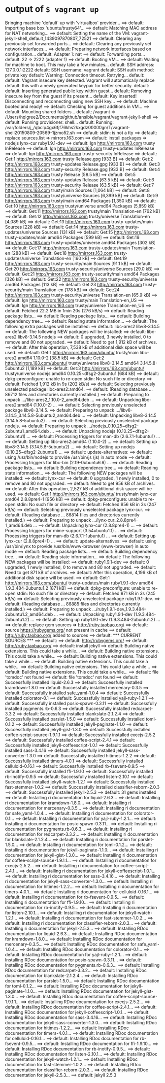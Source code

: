 # output of `$ vagrant up`

Bringing machine 'default' up with 'virtualbox' provider...
==> default: Importing base box 'ubuntu/trusty64'...
==> default: Matching MAC address for NAT networking...
==> default: Setting the name of the VM: vagrant-jekyll-shell_default_1439097870807_72521
==> default: Clearing any previously set forwarded ports...
==> default: Clearing any previously set network interfaces...
==> default: Preparing network interfaces based on configuration...
    default: Adapter 1: nat
==> default: Forwarding ports...
    default: 22 => 2222 (adapter 1)
==> default: Booting VM...
==> default: Waiting for machine to boot. This may take a few minutes...
    default: SSH address: 127.0.0.1:2222
    default: SSH username: vagrant
    default: SSH auth method: private key
    default: Warning: Connection timeout. Retrying...
    default: 
    default: Vagrant insecure key detected. Vagrant will automatically replace
    default: this with a newly generated keypair for better security.
    default: 
    default: Inserting generated public key within guest...
    default: Removing insecure key from the guest if its present...
    default: Key inserted! Disconnecting and reconnecting using new SSH key...
==> default: Machine booted and ready!
==> default: Checking for guest additions in VM...
==> default: Mounting shared folders...
    default: /vagrant => /Users/hqlgree2/Documents/github/ansible/vagrant/vagrant-jekyll-shell
==> default: Running provisioner: shell...
    default: Running: /var/folders/j_/qbclp4gx6fjf76khs2kxgdz00000gn/T/vagrant-shell20150809-20569-1jzmo52.sh
==> default: stdin: is not a tty
==> default: replace sources.list => mirrors.163.com
==> default: install packages     => nodejs lynx-cur ruby1.9.1-dev
==> default: Ign http://mirrors.163.com trusty InRelease
==> default: Ign http://mirrors.163.com trusty-updates InRelease
==> default: Ign http://mirrors.163.com trusty-security InRelease
==> default: Get:1 http://mirrors.163.com trusty Release.gpg [933 B]
==> default: Get:2 http://mirrors.163.com trusty-updates Release.gpg [933 B]
==> default: Get:3 http://mirrors.163.com trusty-security Release.gpg [933 B]
==> default: Get:4 http://mirrors.163.com trusty Release [58.5 kB]
==> default: Get:5 http://mirrors.163.com trusty-updates Release [63.5 kB]
==> default: Get:6 http://mirrors.163.com trusty-security Release [63.5 kB]
==> default: Get:7 http://mirrors.163.com trusty/main Sources [1,064 kB]
==> default: Get:8 http://mirrors.163.com trusty/universe Sources [6,399 kB]
==> default: Get:9 http://mirrors.163.com trusty/main amd64 Packages [1,350 kB]
==> default: Get:10 http://mirrors.163.com trusty/universe amd64 Packages [5,859 kB]
==> default: Get:11 http://mirrors.163.com trusty/main Translation-en [762 kB]
==> default: Get:12 http://mirrors.163.com trusty/universe Translation-en [4,089 kB]
==> default: Get:13 http://mirrors.163.com trusty-updates/main Sources [228 kB]
==> default: Get:14 http://mirrors.163.com trusty-updates/universe Sources [131 kB]
==> default: Get:15 http://mirrors.163.com trusty-updates/main amd64 Packages [599 kB]
==> default: Get:16 http://mirrors.163.com trusty-updates/universe amd64 Packages [302 kB]
==> default: Get:17 http://mirrors.163.com trusty-updates/main Translation-en [288 kB]
==> default: Get:18 http://mirrors.163.com trusty-updates/universe Translation-en [160 kB]
==> default: Get:19 http://mirrors.163.com trusty-security/main Sources [91.1 kB]
==> default: Get:20 http://mirrors.163.com trusty-security/universe Sources [29.0 kB]
==> default: Get:21 http://mirrors.163.com trusty-security/main amd64 Packages [326 kB]
==> default: Get:22 http://mirrors.163.com trusty-security/universe amd64 Packages [113 kB]
==> default: Get:23 http://mirrors.163.com trusty-security/main Translation-en [178 kB]
==> default: Get:24 http://mirrors.163.com trusty-security/universe Translation-en [65.9 kB]
==> default: Ign http://mirrors.163.com trusty/main Translation-en_US
==> default: Ign http://mirrors.163.com trusty/universe Translation-en_US
==> default: Fetched 22.2 MB in 1min 20s (276 kB/s)
==> default: Reading package lists...
==> default: Reading package lists...
==> default: Building dependency tree...
==> default: Reading state information...
==> default: The following extra packages will be installed:
==> default:   libc-ares2 libv8-3.14.5
==> default: The following NEW packages will be installed:
==> default:   libc-ares2 libv8-3.14.5 nodejs
==> default: 0 upgraded, 3 newly installed, 0 to remove and 80 not upgraded.
==> default: Need to get 1,912 kB of archives.
==> default: After this operation, 7,538 kB of additional disk space will be used.
==> default: Get:1 http://mirrors.163.com/ubuntu/ trusty/main libc-ares2 amd64 1.10.0-2 [38.5 kB]
==> default: Get:2 http://mirrors.163.com/ubuntu/ trusty/universe libv8-3.14.5 amd64 3.14.5.8-5ubuntu2 [1,189 kB]
==> default: Get:3 http://mirrors.163.com/ubuntu/ trusty/universe nodejs amd64 0.10.25~dfsg2-2ubuntu1 [684 kB]
==> default: dpkg-preconfigure: unable to re-open stdin: No such file or directory
==> default: Fetched 1,912 kB in 9s (202 kB/s)
==> default: Selecting previously unselected package libc-ares2:amd64.
==> default: (Reading database ... 86712 files and directories currently installed.)
==> default: Preparing to unpack .../libc-ares2_1.10.0-2_amd64.deb ...
==> default: Unpacking libc-ares2:amd64 (1.10.0-2) ...
==> default: Selecting previously unselected package libv8-3.14.5.
==> default: Preparing to unpack .../libv8-3.14.5_3.14.5.8-5ubuntu2_amd64.deb ...
==> default: Unpacking libv8-3.14.5 (3.14.5.8-5ubuntu2) ...
==> default: Selecting previously unselected package nodejs.
==> default: Preparing to unpack .../nodejs_0.10.25~dfsg2-2ubuntu1_amd64.deb ...
==> default: Unpacking nodejs (0.10.25~dfsg2-2ubuntu1) ...
==> default: Processing triggers for man-db (2.6.7.1-1ubuntu1) ...
==> default: Setting up libc-ares2:amd64 (1.10.0-2) ...
==> default: Setting up libv8-3.14.5 (3.14.5.8-5ubuntu2) ...
==> default: Setting up nodejs (0.10.25~dfsg2-2ubuntu1) ...
==> default: update-alternatives: 
==> default: using /usr/bin/nodejs to provide /usr/bin/js (js) in auto mode
==> default: Processing triggers for libc-bin (2.19-0ubuntu6.6) ...
==> default: Reading package lists...
==> default: Building dependency tree...
==> default: Reading state information...
==> default: The following NEW packages will be installed:
==> default:   lynx-cur
==> default: 0 upgraded, 1 newly installed, 0 to remove and 80 not upgraded.
==> default: Need to get 956 kB of archives.
==> default: After this operation, 2,527 kB of additional disk space will be used.
==> default: Get:1 http://mirrors.163.com/ubuntu/ trusty/main lynx-cur amd64 2.8.8pre4-1 [956 kB]
==> default: dpkg-preconfigure: unable to re-open stdin: No such file or directory
==> default: Fetched 956 kB in 3s (247 kB/s)
==> default: Selecting previously unselected package lynx-cur.
==> default: (Reading database ... 86814 files and directories currently installed.)
==> default: Preparing to unpack .../lynx-cur_2.8.8pre4-1_amd64.deb ...
==> default: Unpacking lynx-cur (2.8.8pre4-1) ...
==> default: Processing triggers for mime-support (3.54ubuntu1.1) ...
==> default: Processing triggers for man-db (2.6.7.1-1ubuntu1) ...
==> default: Setting up lynx-cur (2.8.8pre4-1) ...
==> default: update-alternatives: 
==> default: using /usr/bin/lynx to provide /usr/bin/www-browser (www-browser) in auto mode
==> default: Reading package lists...
==> default: Building dependency tree...
==> default: Reading state information...
==> default: The following NEW packages will be installed:
==> default:   ruby1.9.1-dev
==> default: 0 upgraded, 1 newly installed, 0 to remove and 80 not upgraded.
==> default: Need to get 871 kB of archives.
==> default: After this operation, 4,196 kB of additional disk space will be used.
==> default: Get:1 http://mirrors.163.com/ubuntu/ trusty-updates/main ruby1.9.1-dev amd64 1.9.3.484-2ubuntu1.2 [871 kB]
==> default: dpkg-preconfigure: unable to re-open stdin: No such file or directory
==> default: Fetched 871 kB in 3s (245 kB/s)
==> default: Selecting previously unselected package ruby1.9.1-dev.
==> default: (Reading database ... 86885 files and directories currently installed.)
==> default: Preparing to unpack .../ruby1.9.1-dev_1.9.3.484-2ubuntu1.2_amd64.deb ...
==> default: Unpacking ruby1.9.1-dev (1.9.3.484-2ubuntu1.2) ...
==> default: Setting up ruby1.9.1-dev (1.9.3.484-2ubuntu1.2) ...
==> default: replace gem sources  => http://ruby.taobao.org/
==> default: source https://rubygems.org/ not present in cache
==> default: http://ruby.taobao.org/ added to sources
==> default: *** CURRENT SOURCES ***
==> default: 
==> default: http://rubygems.org/
==> default: http://ruby.taobao.org/
==> default: install jekyll
==> default: Building native extensions.  This could take a while...
==> default: Building native extensions.  This could take a while...
==> default: Building native extensions.  This could take a while...
==> default: Building native extensions.  This could take a while...
==> default: Building native extensions.  This could take a while...
==> default: Building native extensions.  This could take a while...
==> default: file 'tomdoc' not found
==> default: file 'tomdoc' not found
==> default: Successfully installed liquid-2.6.3
==> default: Successfully installed kramdown-1.8.0
==> default: Successfully installed mercenary-0.3.5
==> default: Successfully installed safe_yaml-1.0.4
==> default: Successfully installed colorator-0.1
==> default: Successfully installed yajl-ruby-1.2.1
==> default: Successfully installed posix-spawn-0.3.11
==> default: Successfully installed pygments.rb-0.6.3
==> default: Successfully installed redcarpet-3.3.2
==> default: Successfully installed blankslate-2.1.2.4
==> default: Successfully installed parslet-1.5.0
==> default: Successfully installed toml-0.1.2
==> default: Successfully installed jekyll-paginate-1.1.0
==> default: Successfully installed jekyll-gist-1.3.0
==> default: Successfully installed coffee-script-source-1.9.1.1
==> default: Successfully installed execjs-2.5.2
==> default: Successfully installed coffee-script-2.4.1
==> default: Successfully installed jekyll-coffeescript-1.0.1
==> default: Successfully installed sass-3.4.16
==> default: Successfully installed jekyll-sass-converter-1.3.0
==> default: Successfully installed hitimes-1.2.2
==> default: Successfully installed timers-4.0.1
==> default: Successfully installed celluloid-0.16.1
==> default: Successfully installed rb-fsevent-0.9.5
==> default: Successfully installed ffi-1.9.10
==> default: Successfully installed rb-inotify-0.9.5
==> default: Successfully installed listen-2.10.1
==> default: Successfully installed jekyll-watch-1.2.1
==> default: Successfully installed fast-stemmer-1.0.2
==> default: Successfully installed classifier-reborn-2.0.3
==> default: Successfully installed jekyll-2.5.3
==> default: 31 gems installed
==> default: Installing ri documentation for liquid-2.6.3...
==> default: Installing ri documentation for kramdown-1.8.0...
==> default: Installing ri documentation for mercenary-0.3.5...
==> default: Installing ri documentation for safe_yaml-1.0.4...
==> default: Installing ri documentation for colorator-0.1...
==> default: Installing ri documentation for yajl-ruby-1.2.1...
==> default: Installing ri documentation for posix-spawn-0.3.11...
==> default: Installing ri documentation for pygments.rb-0.6.3...
==> default: Installing ri documentation for redcarpet-3.3.2...
==> default: Installing ri documentation for blankslate-2.1.2.4...
==> default: Installing ri documentation for parslet-1.5.0...
==> default: Installing ri documentation for toml-0.1.2...
==> default: Installing ri documentation for jekyll-paginate-1.1.0...
==> default: Installing ri documentation for jekyll-gist-1.3.0...
==> default: Installing ri documentation for coffee-script-source-1.9.1.1...
==> default: Installing ri documentation for execjs-2.5.2...
==> default: Installing ri documentation for coffee-script-2.4.1...
==> default: Installing ri documentation for jekyll-coffeescript-1.0.1...
==> default: Installing ri documentation for sass-3.4.16...
==> default: Installing ri documentation for jekyll-sass-converter-1.3.0...
==> default: Installing ri documentation for hitimes-1.2.2...
==> default: Installing ri documentation for timers-4.0.1...
==> default: Installing ri documentation for celluloid-0.16.1...
==> default: Installing ri documentation for rb-fsevent-0.9.5...
==> default: Installing ri documentation for ffi-1.9.10...
==> default: Installing ri documentation for rb-inotify-0.9.5...
==> default: Installing ri documentation for listen-2.10.1...
==> default: Installing ri documentation for jekyll-watch-1.2.1...
==> default: Installing ri documentation for fast-stemmer-1.0.2...
==> default: Installing ri documentation for classifier-reborn-2.0.3...
==> default: Installing ri documentation for jekyll-2.5.3...
==> default: Installing RDoc documentation for liquid-2.6.3...
==> default: Installing RDoc documentation for kramdown-1.8.0...
==> default: Installing RDoc documentation for mercenary-0.3.5...
==> default: Installing RDoc documentation for safe_yaml-1.0.4...
==> default: Installing RDoc documentation for colorator-0.1...
==> default: Installing RDoc documentation for yajl-ruby-1.2.1...
==> default: Installing RDoc documentation for posix-spawn-0.3.11...
==> default: Installing RDoc documentation for pygments.rb-0.6.3...
==> default: Installing RDoc documentation for redcarpet-3.3.2...
==> default: Installing RDoc documentation for blankslate-2.1.2.4...
==> default: Installing RDoc documentation for parslet-1.5.0...
==> default: Installing RDoc documentation for toml-0.1.2...
==> default: Installing RDoc documentation for jekyll-paginate-1.1.0...
==> default: Installing RDoc documentation for jekyll-gist-1.3.0...
==> default: Installing RDoc documentation for coffee-script-source-1.9.1.1...
==> default: Installing RDoc documentation for execjs-2.5.2...
==> default: Installing RDoc documentation for coffee-script-2.4.1...
==> default: Installing RDoc documentation for jekyll-coffeescript-1.0.1...
==> default: Installing RDoc documentation for sass-3.4.16...
==> default: Installing RDoc documentation for jekyll-sass-converter-1.3.0...
==> default: Installing RDoc documentation for hitimes-1.2.2...
==> default: Installing RDoc documentation for timers-4.0.1...
==> default: Installing RDoc documentation for celluloid-0.16.1...
==> default: Installing RDoc documentation for rb-fsevent-0.9.5...
==> default: Installing RDoc documentation for ffi-1.9.10...
==> default: Installing RDoc documentation for rb-inotify-0.9.5...
==> default: Installing RDoc documentation for listen-2.10.1...
==> default: Installing RDoc documentation for jekyll-watch-1.2.1...
==> default: Installing RDoc documentation for fast-stemmer-1.0.2...
==> default: Installing RDoc documentation for classifier-reborn-2.0.3...
==> default: Installing RDoc documentation for jekyll-2.5.3...
==> default: jekyll 2.5.3
